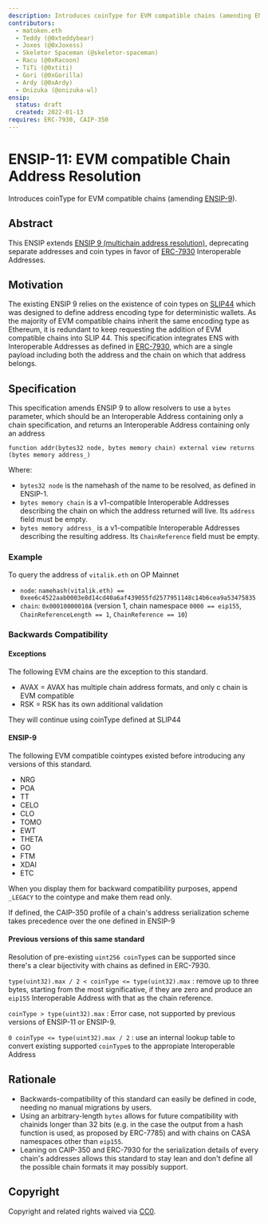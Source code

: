 ```yaml
---
description: Introduces coinType for EVM compatible chains (amending ENSIP9).
contributors:
  - matoken.eth
  - Teddy (@0xteddybear)
  - Joxes (@0xJoxess)
  - Skeletor Spaceman (@skeletor-spaceman)
  - Racu (@0xRacoon)
  - TiTi (@0xtiti)
  - Gori (@0xGorilla)
  - Ardy (@0xArdy)
  - Onizuka (@onizuka-wl)
ensip:
  status: draft
  created: 2022-01-13
requires: ERC-7930, CAIP-350
---
```


# ENSIP-11: EVM compatible Chain Address Resolution

Introduces coinType for EVM compatible chains (amending [ENSIP-9](https://docs.ens.domains/ensip/9)).

## Abstract

This ENSIP extends [ENSIP 9 (multichain address resolution)](./9), deprecating separate addresses and coin types in favor of [ERC-7930] Interoperable Addresses.

## Motivation

The existing ENSIP 9 relies on the existence of coin types on [SLIP44](https://github.com/satoshilabs/slips/blob/master/slip-0044.md) which was designed to define address encoding type for deterministic wallets. As the majority of EVM compatible chains inherit the same encoding type as Ethereum, it is redundant to keep requesting the addition of EVM compatible chains into SLIP 44. This specification integrates ENS with Interoperable Addresses as defined in [ERC-7930], which are a single payload including both the address and the chain on which that address belongs.

## Specification

This specification amends ENSIP 9 to allow resolvers to use a `bytes` parameter, which should be an Interoperable Address containing only a chain specification, and returns an Interoperable Address containing only an address
<!-- TODO: it could be a complete Interoperable Address, costing a bit more gas -->

```solidity
function addr(bytes32 node, bytes memory chain) external view returns (bytes memory address_)
```

Where:
- `bytes32 node` is the namehash of the name to be resolved, as defined in ENSIP-1.
- `bytes memory chain` is a v1-compatible Interoperable Addresses describing the chain on which the address returned will live. Its `address` field must be empty.
- `bytes memory address_` is a v1-compatible Interoperable Addresses describing the resulting address. Its `ChainReference` field must be empty.

### Example

To query the address of `vitalik.eth` on OP Mainnet

- `node`: `namehash(vitalik.eth) == 0xee6c4522aab0003e8d14cd40a6af439055fd2577951148c14b6cea9a53475835`
- `chain`: `0x00010000010A` (version 1, chain namespace `0000 == eip155`, `ChainReferenceLength == 1`, `ChainReference == 10`)

### Backwards Compatibility

#### Exceptions

The following EVM chains are the exception to this standard.

* AVAX = AVAX has multiple chain address formats, and only c chain is EVM compatible
* RSK = RSK has its own additional validation

They will continue using coinType defined at SLIP44

#### ENSIP-9

The following EVM compatible cointypes existed before introducing any versions of this standard.

* NRG
* POA
* TT
* CELO
* CLO
* TOMO
* EWT
* THETA
* GO
* FTM
* XDAI
* ETC

When you display them for backward compatibility purposes, append `_LEGACY` to the cointype and make them read only.

If defined, the CAIP-350 profile of a chain's address serialization scheme takes precedence over the one defined in ENSIP-9

#### Previous versions of this same standard
Resolution of pre-existing `uint256 coinType`s can be supported since there's a clear bijectivity with chains as defined in ERC-7930. 

`type(uint32).max / 2 < coinType <= type(uint32).max`
: remove up to three bytes, starting from the most significative, if they are zero and produce an `eip155` Interoperable Address with that as the chain reference.

`coinType > type(uint32).max`
: Error case, not supported by previous versions of ENSIP-11 or ENSIP-9.

`0 coinType <= type(uint32).max / 2`
: use an internal lookup table to convert existing supported `coinType`s to the appropiate Interoperable Address
<!-- alternative: proceed with legacy ENSIP-9 resolution -->

<!-- TODO: define precedence of writing and reading legacy cointypes vs those defined in this standard. Ideally: 
- if ENSIP-9 is already defined, that value should be read
- it's an error to define a non-zero ENSIP-9 style name 
- if ENSIP-9 is already defined, it's an error to write an equivalent ENSIP-11
-->

## Rationale
- Backwards-compatibility of this standard can easily be defined in code, needing no manual migrations by users.
- Using an arbitrary-length `bytes` allows for future compatibility with chainids longer than 32 bits (e.g. in the case the output from a hash function is used, as proposed by ERC-7785) and with chains on CASA namespaces other than `eip155`.
- Leaning on CAIP-350 and ERC-7930 for the serialization details of every chain's addresses allows this standard to stay lean and don't define all the possible chain formats it may possibly support.

## Copyright

Copyright and related rights waived via [CC0](https://creativecommons.org/publicdomain/zero/1.0/).

<!-- TODO: link to spec permalink once it's an official draft -->
[ERC-7930]: https://github.com/ethereum/ERCs/pull/1002
<!-- TODO: link to spec permalink once it's an official draft -->
[CAIP-350]: https://github.com/ChainAgnostic/CAIPs/blob/892cbe8525028469f31dc4b1eb201fe5419194bb/CAIPs/caip-350.md
[ENSIP-9]: ./9
[ENSIP-1]: ./1

